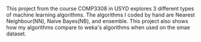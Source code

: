 This project from the course COMP3308 in USYD explores 3 different types of machine learning algorithms. The algorithms I coded by hand are Nearest Neighbour(NN), Naive Bayes(NB), and ensemble. This project also shows how my algorithms compare to weka's algorithms when used on the smae dataset.
